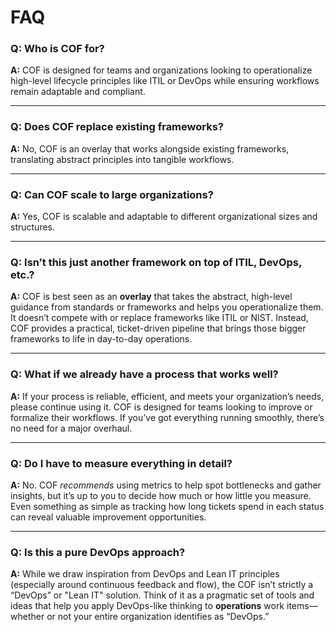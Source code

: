 # FAQ

### Q: **Who is COF for?**
**A:** COF is designed for teams and organizations looking to operationalize high-level lifecycle principles like ITIL or DevOps while ensuring workflows remain adaptable and compliant.

---

### Q: **Does COF replace existing frameworks?**
**A:** No, COF is an overlay that works alongside existing frameworks, translating abstract principles into tangible workflows.

---

### Q: **Can COF scale to large organizations?**
**A:** Yes, COF is scalable and adaptable to different organizational sizes and structures.

---

### Q: **Isn’t this just another framework on top of ITIL, DevOps, etc.?**  
**A:** COF is best seen as an **overlay** that takes the abstract, high-level guidance from standards or frameworks and helps you operationalize them. It doesn’t compete with or replace frameworks like ITIL or NIST. Instead, COF provides a practical, ticket-driven pipeline that brings those bigger frameworks to life in day-to-day operations.

---

### Q: **What if we already have a process that works well?**  
**A:** If your process is reliable, efficient, and meets your organization’s needs, please continue using it. COF is designed for teams looking to improve or formalize their workflows. If you’ve got everything running smoothly, there’s no need for a major overhaul.

---

### Q: **Do I have to measure everything in detail?**  
**A:** No. COF *recommends* using metrics to help spot bottlenecks and gather insights, but it’s up to you to decide how much or how little you measure. Even something as simple as tracking how long tickets spend in each status can reveal valuable improvement opportunities.

---

### Q: **Is this a pure DevOps approach?**  
**A:** While we draw inspiration from DevOps and Lean IT principles (especially around continuous feedback and flow), the COF isn’t strictly a “DevOps” or "Lean IT" solution. Think of it as a pragmatic set of tools and ideas that help you apply DevOps-like thinking to **operations** work items—whether or not your entire organization identifies as “DevOps.”
